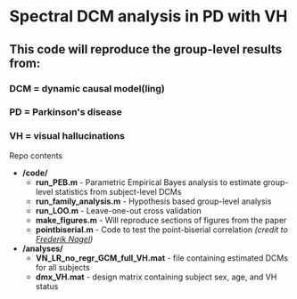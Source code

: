 # Spectral DCM analysis in PD with VH
## This code will reproduce the group-level results from: <placeholder>
### DCM = dynamic causal model(ling)
### PD = Parkinson's disease 
### VH = visual hallucinations


Repo contents
  * **/code/**
    * **run_PEB.m** - Parametric Empirical Bayes analysis to estimate group-level statistics from subject-level DCMs
    * **run_family_analysis.m** - Hypothesis based group-level analysis
    * **run_LOO.m** - Leave-one-out cross validation
    * **make_figures.m** - Will reproduce sections of figures from the paper
    * **pointbiserial.m** - Code to test the point-biserial correlation *(credit to [Frederik Nagel](https://www.mathworks.com/matlabcentral/fileexchange/11222-point-biserial-correlation))*
  * **/analyses/**
    * **VN_LR_no_regr_GCM_full_VH.mat** - file containing estimated DCMs for all subjects
    * **dmx_VH.mat** - design matrix containing subject sex, age, and VH status
    
